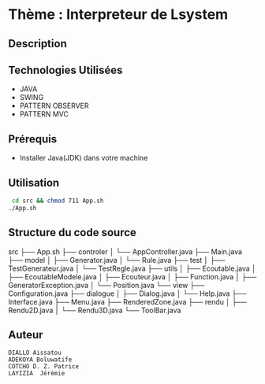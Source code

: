 # Thème : Interpreteur de Lsystem

## Description

## Technologies Utilisées
- JAVA 
- SWING
- PATTERN OBSERVER
- PATTERN MVC

## Prérequis
- Installer Java(JDK) dans votre machine

## Utilisation

```bash
 cd src && chmod 711 App.sh
./App.sh
```
## Structure du code source



src
    ├── App.sh
    ├── controler
    │   └── AppController.java
    ├── Main.java
    ├── model
    │   ├── Generator.java
    │   └── Rule.java
    ├── test
    │   ├── TestGenerateur.java
    │   └── TestRegle.java
    ├── utils
    │   ├── Ecoutable.java
    │   ├── EcoutableModele.java
    │   ├── Ecouteur.java
    │   ├── Function.java
    │   ├── GeneratorException.java
    │   └── Position.java
    └── view
        ├── Configuration.java
        ├── dialogue
        │   ├── Dialog.java
        │   └── Help.java
        ├── Interface.java
        ├── Menu.java
        ├── RenderedZone.java
        ├── rendu
        │   ├── Rendu2D.java
        │   └── Rendu3D.java
        └── ToolBar.java




## Auteur
    DIALLO Aissatou
    ADEKOYA Boluwatife
    COTCHO D. Z. Patrice
    LAYIZIA  Jérémie

